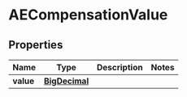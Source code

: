 
# AECompensationValue

## Properties
Name | Type | Description | Notes
------------ | ------------- | ------------- | -------------
**value** | [**BigDecimal**](BigDecimal.md) |  | 



